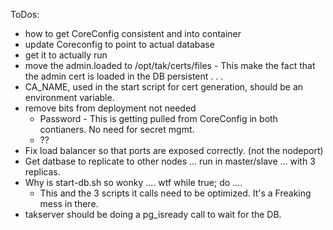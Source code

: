 ToDos:
- how to get CoreConfig consistent and into container
- update Coreconfig to point to actual database
- get it to actually run
- move the admin.loaded to /opt/tak/certs/files - This make the fact that the admin cert is loaded in the DB persistent . . .
- CA_NAME, used in the start script for cert generation, should be an environment variable.
- remove bits from deployment not needed
  - Password - This is getting pulled from CoreConfig in both contianers. No need for secret mgmt.
  - ??
- Fix load balancer so that ports are exposed correctly. (not the nodeport)
- Get datbase to replicate to other nodes ... run in master/slave ... with 3 replicas. 
- Why is start-db.sh so wonky .... wtf while true; do .... 
  - This and the 3 scripts it calls need to be optimized. It's a Freaking mess in there.
- takserver should be doing a pg_isready call to wait for the DB. 

